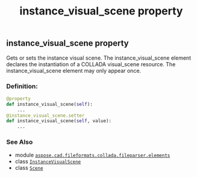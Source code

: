 ﻿---
title: instance_visual_scene property
second_title: Aspose.CAD for Python via .NET API References
description: 
type: docs
weight: 50
url: /aspose.cad.fileformats.collada.fileparser.elements/scene/instance_visual_scene/
is_root: false
---

## instance_visual_scene property


Gets or sets the instance visual scene.
The instance_visual_scene element declares the instantiation of a COLLADA visual_scene resource.
The instance_visual_scene element may only appear once.
### Definition:
```python
@property
def instance_visual_scene(self):
    ...
@instance_visual_scene.setter
def instance_visual_scene(self, value):
    ...
```

### See Also
* module [`aspose.cad.fileformats.collada.fileparser.elements`](../../)
* class [`InstanceVisualScene`](/cad/python-net/aspose.cad.fileformats.collada.fileparser.elements/instancevisualscene)
* class [`Scene`](/cad/python-net/aspose.cad.fileformats.collada.fileparser.elements/scene)
